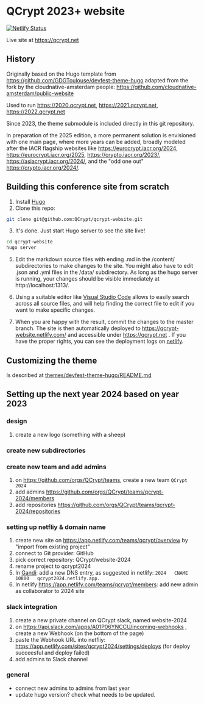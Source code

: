 # QCrypt 2023+ website

[![Netlify Status](https://api.netlify.com/api/v1/badges/4fa2d41c-275c-4d5a-90ed-14db4a9accb5/deploy-status)](https://app.netlify.com/sites/qcrypt-website/deploys)

Live site at https://qcrypt.net




## History
Originally based on the Hugo template from https://github.com/GDGToulouse/devfest-theme-hugo
adapted from the fork by the cloudnative-amsterdam people: https://github.com/cloudnative-amsterdam/public-website

Used to run https://2020.qcrypt.net, https://2021.qcrypt.net, https://2022.qcrypt.net

Since 2023, the theme submodule is included directly in this git repository.

In preparation of the 2025 edition, a more permanent solution is envisioned with one main page, where more years can be added, broadly modeled after the IACR flagship websites like https://eurocrypt.iacr.org/2024, https://eurocrypt.iacr.org/2025, https://crypto.iacr.org/2023/, https://asiacrypt.iacr.org/2024/, and the "odd one out" https://crypto.iacr.org/2024/.


## Building this conference site from scratch

1. Install [Hugo](https://gohugo.io)
2. Clone this repo:

```bash
git clone git@github.com:QCrypt/qcrypt-website.git
```

3. It's done. Just start Hugo server to see the site live!

```bash
cd qcrypt-website
hugo server
```

5. Edit the markdown source files with ending .md in the /content/ subdirectories to make changes to the site. You might also have to edit .json and .yml files in the /data/ subdirectory. As long as the hugo server is running, your changes should be visible immediately at http://localhost:1313/.

6. Using a suitable editor like [Visual Studio Code](https://code.visualstudio.com/) allows to easily search across all source files, and will help finding the correct file to edit if you want to make specific changes.

7. When you are happy with the result, commit the changes to the master branch. The site is then automatically deployed to https://qcrypt-website.netlify.com/ and accessible under https://qcrypt.net . If you have the proper rights, you can see the deployment logs on [netlify](https://app.netlify.com/sites/qcrypt-website/deploys).


## Customizing the theme
Is described at [themes/devfest-theme-hugo/README.md ](https://github.com/QCrypt/qcrypt-website/blob/main/themes/devfest-theme-hugo/README.md)


## Setting up the next year 2024 based on year 2023

### design 
1. create a new logo (something with a sheep)


### create new subdirectories


### create new team and add admins
1. on https://github.com/orgs/QCrypt/teams, create a new team ```QCrypt 2024```
2. add admins https://github.com/orgs/QCrypt/teams/qcrypt-2024/members
3. add repositories https://github.com/orgs/QCrypt/teams/qcrypt-2024/repositories

### setting up netfliy & domain name
1. create new site on https://app.netlify.com/teams/qcrypt/overview by "import from existing project"
2. connect to Git provider: GitHub
3. pick correct repository: QCrypt/website-2024
3. rename project to qcrypt2024
4. In [Gandi](https://admin.gandi.net/domain/c9de5b76-af33-11e7-8de2-00163ec31f40/qcrypt.net/records): add a new DNS entry, as suggested in netlify:  ```2024	CNAME	10800	qcrypt2024.netlify.app.```
5. In netlify https://app.netlify.com/teams/qcrypt/members: add new admin as collaborator to 2024 site

### slack integration
1. create a new private channel on QCrypt slack, named website-2024
1. on https://api.slack.com/apps/A01P06YNCCU/incoming-webhooks , create a new Webhook (on the bottom of the page)
1. paste the Webhook URL into netfliy:  https://app.netlify.com/sites/qcrypt2024/settings/deploys (for deploy succeesful and deploy failed)
1. add admins to Slack channel

### general
- connect new admins to admins from last year
- update hugo version? check what needs to be updated.
